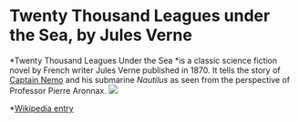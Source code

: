 # Twenty Thousand Leagues under the Sea, by Jules Verne

*Twenty Thousand Leagues Under the Sea *is a classic science fiction novel by French writer Jules Verne published in 1870. It tells the story of [Captain Nemo](http://en.wikipedia.org/wiki/Captain_Nemo) and his submarine *Nautilus* as seen from the perspective of Professor Pierre Aronnax.
![](http://upload.wikimedia.org/wikipedia/commons/4/4e/20000_title_0a.jpg)

*[Wikipedia entry](http://en.wikipedia.org/wiki/Twenty_Thousand_Leagues_Under_the_Sea)
